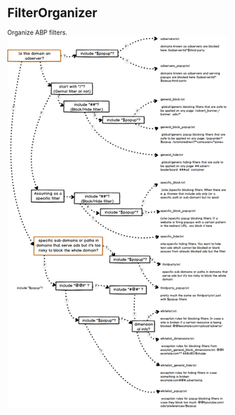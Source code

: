 # FilterOrganizer
Organize ABP filters.
![filter_organizer_flowchart.png](https://github.com/Tangibleidea/FilterOrganizer/blob/master/filter_organizer_flowchart.png)
